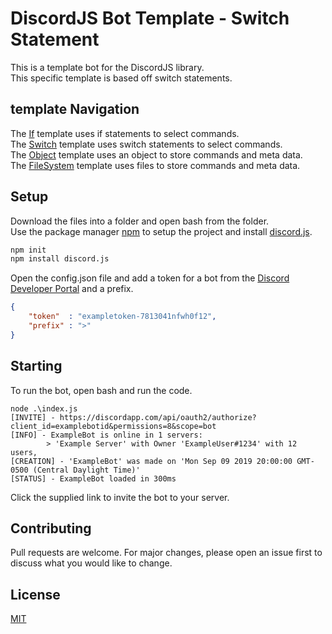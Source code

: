 # DiscordJS Bot Template - Switch Statement

This is a template bot for the DiscordJS library.\
This specific template is based off switch statements.

## template Navigation
The [If](https://github.com/Ealeex/DiscordBotTemplate-IfStatement) template uses if statements to select commands.\
The [Switch](https://github.com/Ealeex/DiscordBotTemplate-SwitchStatement) template uses switch statements to select commands.\
The [Object](https://github.com/Ealeex/DiscordBotTemplate-ObjectBased) template uses an object to store commands and meta data.\
The [FileSystem](https://github.com/Ealeex/DiscordBotTemplate-FileSystem) template uses files to store commands and meta data.

## Setup

Download the files into a folder and open bash from the folder.\
Use the package manager [npm](https://www.npmjs.com/get-npm) to setup the project and install [discord.js](https://discord.js.org/#/).

```bash
npm init
npm install discord.js
```

Open the config.json file and add a token for a bot from the [Discord Developer Portal](https://discordapp.com/developers/applications/) and a prefix.

```json
{
    "token"  : "exampletoken-7813041nfwh0f12",
    "prefix" : ">"
}
```

## Starting

To run the bot, open bash and run the code.

```
node .\index.js
[INVITE] - https://discordapp.com/api/oauth2/authorize?client_id=examplebotid&permissions=8&scope=bot
[INFO] - ExampleBot is online in 1 servers:
        > 'Example Server' with Owner 'ExampleUser#1234' with 12 users,
[CREATION] - 'ExampleBot' was made on 'Mon Sep 09 2019 20:00:00 GMT-0500 (Central Daylight Time)'
[STATUS] - ExampleBot loaded in 300ms
```

Click the supplied link to invite the bot to your server.

## Contributing
Pull requests are welcome. For major changes, please open an issue first to discuss what you would like to change.

## License
[MIT](https://choosealicense.com/licenses/mit/)
